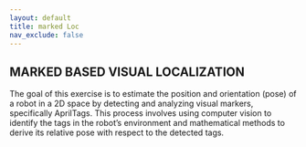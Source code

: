 ```yaml
---
layout: default
title: marked Loc
nav_exclude: false
---
```


## MARKED BASED VISUAL LOCALIZATION

The goal of this exercise is to estimate the position and orientation (pose) of a robot in a 2D space by detecting and analyzing visual markers, specifically AprilTags. This process involves using computer vision to identify the tags in the robot’s environment and mathematical methods to derive its relative pose with respect to the detected tags.